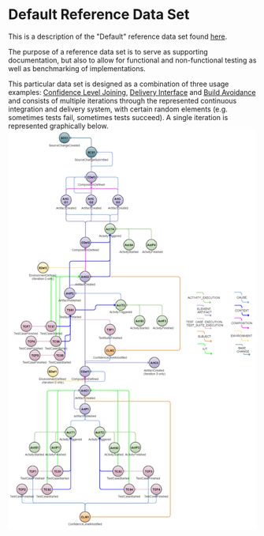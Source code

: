 # Default Reference Data Set
This is a description of the "Default" reference data set found [here](../../examples/reference-data-sets/default.zip).

The purpose of a reference data set is to serve as supporting documentation, but also to allow for functional and non-functional testing as well as benchmarking of implementations.

This particular data set is designed as a combination of three usage examples: [Confidence Level Joining](../confidence-level-joining.md), [Delivery Interface](../delivery-interface.md) and [Build Avoidance](../build-avoidance.md) and consists of multiple iterations through the represented continuous integration and delivery system, with certain random elements (e.g. sometimes tests fail, sometimes tests succeed). A single iteration is represented graphically below.
![alt text](./default.png "Single iteration of the Default Reference Data Set")


